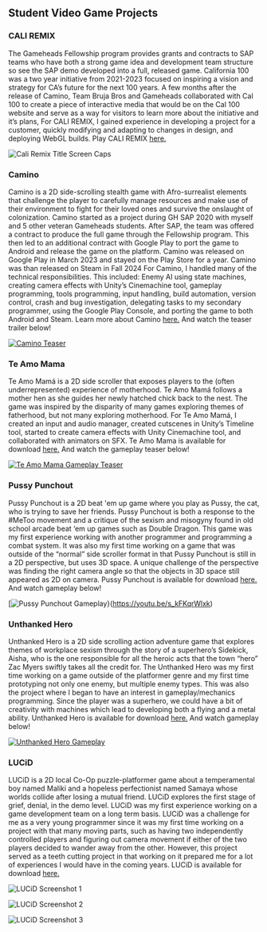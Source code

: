 ## Student Video Game Projects
### CALI REMIX
  The Gameheads Fellowship program provides grants and contracts to SAP teams who have both a strong game idea and development team structure so see the SAP demo developed into a full, released game. California 100 was a two year initiative from 2021-2023 focused on inspiring a vision and strategy for CA’s future for the next 100 years.
  A few months after the release of Camino, Team Bruja Bros and Gameheads collaborated with Cal 100 to create a piece of interactive media that would be on the Cal 100 website and serve as a way for visitors to learn more about the initiative and it’s plans,
  For CALI REMIX, I gained experience in developing a project for a customer, quickly modifying and adapting to changes in design, and deploying WebGL builds. Play CALI REMIX [here.](https://california100.org/cali-remix-game/)



![Cali Remix Title Screen Caps](https://github.com/user-attachments/assets/7bc448e6-219b-4763-8594-05f36eaadd3f)



### Camino
  Camino is a 2D side-scrolling stealth game with Afro-surrealist elements that challenge the player to carefully manage resources and make use of their environment to fight for their loved ones and survive the onslaught of colonization.
  Camino started as a project during GH SAP 2020 with myself and 5 other veteran Gameheads students. After SAP, the team was offered a contract to produce the full game through the Fellowship program. This then led to an additional contract with Google Play to port the game to Android and release the game on the platform. Camino was released on Google Play in March 2023 and stayed on the Play Store for a year. Camino was than released on Steam in Fall 2024
  For Camino, I handled many of the technical responsibilities. This included: Enemy AI using state machines, creating camera effects with Unity’s Cinemachine tool, gameplay programming, tools programming,  input handling, build automation, version control, crash and bug investigation, delegating tasks to my secondary programmer, using the Google Play Console, and porting the game to both Android and Steam. Learn more about Camino [here.](https://gameheads.itch.io/camino) And watch the teaser trailer below!



[![Camino Teaser](images/caminoPoster.png)](https://youtu.be/YMHl3__A93Q?si=9mRP7zfDgwjHThwg)



### Te Amo Mama

  Te Amo Mamá is a 2D side scroller that exposes players to the (often underrepresented) experience of motherhood. Te Amo Mamá  follows a mother hen as she guides her newly hatched chick back to the nest. The game was inspired by the disparity of many games exploring themes of fatherhood, but not many exploring motherhood.
  For Te Amo Mamá, I created an input and audio manager, created cutscenes in Unity’s Timeline tool, started to create camera effects with Unity Cinemachine tool, and collaborated with animators on SFX.
  Te Amo Mama is available for download [here.](https://gameheads.itch.io/te-amo-mama)  And watch the gameplay teaser below!



[![Te Amo Mama Gameplay Teaser](images/'Hen-poster.png')](https://youtu.be/iiPUPQ4pSTU)



### Pussy Punchout

  Pussy Punchout is a 2D beat 'em up game where you play as Pussy, the cat, who is trying to save her friends. Pussy Punchout is both a response to the #MeToo movement and a critique of the sexism and misogyny  found in old school arcade beat ‘em up games such as Double Dragon.
  This game was my first experience working with another programmer and programming a combat system. It was also my first time working on a game that was outside of the “normal” side scroller format in that Pussy Punchout is still in a 2D perspective, but uses 3D space. A unique challenge of the perspective was finding the right camera angle so that the objects in 3D space still appeared as 2D on camera.
  Pussy Punchout is available for download [here.](https://gameheads.itch.io/pussy-punchout) And watch gameplay below!



[![Pussy Punchout Gameplay](images/PP_title.jpg)}(https://youtu.be/s_kFKqrWlxk)



### Unthanked Hero

  Unthanked Hero is a 2D side scrolling action adventure game that explores themes of workplace sexism through the story of a superhero’s Sidekick, Aisha, who is the one responsible for  all the heroic acts that the town “hero” Zac Myers swiftly takes all the credit for.
  The Unthanked Hero was my first time working on a game outside of the platformer genre and my first time prototyping not only one enemy, but multiple enemy types. This was also the project where I began to have an interest in gameplay/mechanics programming. Since the player was a superhero, we could have a bit of creativity with machines which lead to developing both a flying and a metal ability.
  Unthanked Hero is available for download  [here.](https://gameheads.itch.io/unthanked-hero) And watch gameplay below!



[![Unthanked Hero Gameplay](images/'Title-Screen.jpg')](https://youtu.be/WcanVeg83EY)



### LUCiD

  LUCiD is a 2D local Co-Op puzzle-platformer game about a temperamental boy named Maliki and a hopeless perfectionist named Samaya whose worlds collide after losing a mutual friend. LUCiD explores the first stage of grief, denial, in the demo level.
  LUCiD was my first experience working on a game development team on a long term basis. LUCiD was a challenge for me as a very young programmer since it was my first time working on a project with that many moving parts, such as having two independently controlled players and figuring out camera movement if either of the two players decided to wander away from the other. However, this project served as a teeth cutting project in that working on it prepared me for a lot of experiences I would have in the coming years.
  LUCiD is available for download [here.](https://gameheads.itch.io/lucid) 

![LUCiD Screenshot 1](https://github.com/user-attachments/assets/2473f219-20a0-4867-8c52-fcf908704d58)

![LUCiD Screenshot 2](https://github.com/user-attachments/assets/d42b24d5-10eb-43f3-9633-618646dc1b9b)

![LUCiD Screenshot 3](https://github.com/user-attachments/assets/89ffe4f0-4f88-4b4f-80a2-42f847118c7b)

